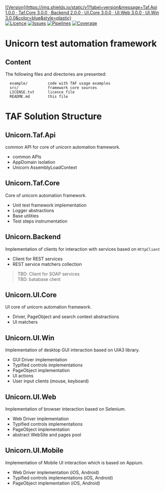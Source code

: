 [![Version](https://img.shields.io/static/v1?label=version&message=Taf.Api 1.0.0 · Taf.Core 3.0.0 · Backend 2.0.0 · UI.Core 3.0.0 · UI.Web 3.0.0 · UI.Win 3.0.0&color=blue&style=plastic)](https://bitbucket.org/dobriyanchik/unicorntaf/src/unicorn-2.3.0/)  
[![Licence](https://img.shields.io/static/v1?label=license&message=Apache-2.0&color=white&style=plastic)](https://www.apache.org/licenses/LICENSE-2.0)
[![Issues](https://img.shields.io/bitbucket/issues/dobriyanchik/unicorntaf?style=plastic)](https://bitbucket.org/dobriyanchik/unicorntaf/issues?status=new&status=open)
[![Pipelines](https://img.shields.io/bitbucket/pipelines/dobriyanchik/unicorntaf/master?style=plastic)](https://bitbucket.org/dobriyanchik/unicorntaf/pipelines)
[![Coverage](https://img.shields.io/static/v1?label=coverage&message=58%&color=yellow&style=plastic)](https://bitbucket.org/dobriyanchik/unicorntaf/src/master/)

Unicorn test automation framework
================================

Content
-------

The following files and directories are presented:

      example/         code with TAF usage examples
	  src/             framework core sources
	  LICENSE.txt	   licence file
	  README.md        this file


TAF Solution Structure
=====================

Unicorn.Taf.Api
---------------
common API for core of unicorn automation framework.

* common APIs
* AppDomain isolation
* Unicorn AssemblyLoadContext

Unicorn.Taf.Core
---------------
Core of unicorn automation framework.

* Unit test framework implementation
* Logger abstractions
* Base utilities
* Test steps instrumentation

Unicorn.Backend
--------------
Implementation of clients for interaction with services based on `HttpClient`
* Client for REST services
* REST service matchers collection

> TBD: Client for SOAP services  
> TBD: batabase client

Unicorn.UI.Core
--------------
UI core of unicorn automation framework.

* Driver, PageObject and search context abstractions
* UI matchers

Unicorn.UI.Win
-------------
Implementation of desktop GUI interaction based on UIA3 library.

* GUI Driver implementation
* Typified controls implementations
* PageObject implementation
* UI actions
* User input clients (mouse, keyboard)

Unicorn.UI.Web
-------------
Implementation of browser interaction based on Selenium.

* Web Driver implementation
* Typified controls implementations
* PageObject implementation
* abstract WebSite and pages pool


Unicorn.UI.Mobile
----------------
Implementation of Mobile UI interaction which is based on Appium.

* Web Driver implementation (iOS, Android)
* Typified controls implementations (iOS, Android)
* PageObject implementation (iOS, Android)